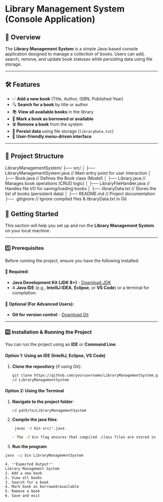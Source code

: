 # Library Management System (Console Application)

## 📌 Overview
The **Library Management System** is a simple Java-based console application designed to manage a collection of books. Users can add, search, remove, and update book statuses while persisting data using file storage.

---

## 🛠 Features
- ✅ **Add a new book** (Title, Author, ISBN, Published Year)
- 🔍 **Search for a book** by title or author
- 📚 **View all available books** in the library
- 🔄 **Mark a book as borrowed or available**
- 🗑️ **Remove a book** from the system
- 💾 **Persist data** using file storage (`libraryData.txt`)
- 🎯 **User-friendly menu-driven interface**

---

## 📂 Project Structure
LibraryManagementSystem/
├── src/
│   ├── LibraryManagementSystem.java   // Main entry point for user interaction
│   ├── Book.java                      // Defines the Book class (Model)
│   ├── Library.java                    // Manages book operations (CRUD logic)
│   ├── LibraryFileHandler.java         // Handles file I/O for saving/loading books
│   ├── libraryData.txt                 // Stores the list of books (persistent data)
│
├── README.md                           // Project documentation
├── .gitignore                           // Ignore compiled files & libraryData.txt in Git

## 🚀 Getting Started

This section will help you set up and run the **Library Management System** on your local machine.

---

### 1️⃣ Prerequisites
Before running the project, ensure you have the following installed:

#### 🔹 Required:
- **Java Development Kit (JDK 8+)** - [Download JDK](https://www.oracle.com/java/technologies/javase-downloads.html)
- A **Java IDE** (e.g., **IntelliJ IDEA**, **Eclipse**, or **VS Code**) or a terminal for compilation.

#### 🔹 Optional (For Advanced Users):
- **Git for version control** - [Download Git](https://git-scm.com/downloads)

---

### 2️⃣ Installation & Running the Project
You can run the project using an **IDE** or **Command Line**.

#### **Option 1: Using an IDE (IntelliJ, Eclipse, VS Code)**
1. **Clone the repository** (if using Git):
   ```sh
   git clone https://github.com/yourusername/LibraryManagementSystem.git
   cd LibraryManagementSystem

#### **Option 2: Using the Terminal**
1. **Navigate to the project folder**:
   ```sh
   cd path/to/LibraryManagementSystem

2. **Compile the java files**:
    ```sh
     javac -d bin src/*.java

    - The -d bin flag ensures that compiled .class files are stored in a separate bin/ directory

3. **Run the program**
```sh
java -cp bin LibraryManagementSystem

4. **Expected Output**
Library Management System
1. Add a new book
2. View all books
3. Search for a book
4. Mark book as borrowed/available
5. Remove a book
6. Save and exit

